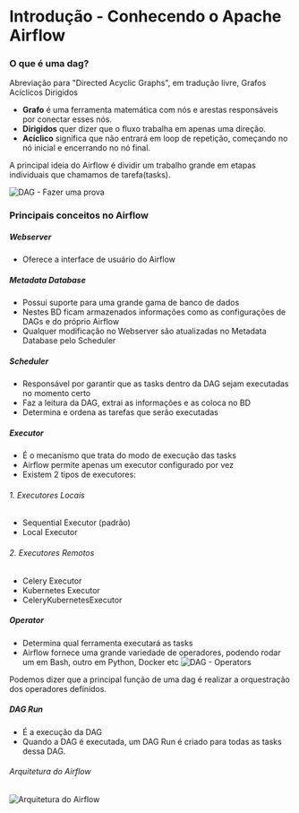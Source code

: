 # Introdução - Conhecendo o Apache Airflow

### O que é uma dag?
 Abreviação para "Directed Acyclic Graphs", em tradução livre, Grafos Acíclicos Dirigidos
- **Grafo** é uma ferramenta matemática com nós e arestas responsáveis por conectar esses nós.
- **Dirigidos** quer dizer que o fluxo trabalha em apenas uma direção.
- **Acíclico** significa que não entrará em loop de repetição, começando no nó inicial e encerrando no nó final.

A principal ideia do Airflow é dividir um trabalho grande em etapas individuais que chamamos de tarefa(tasks).

![DAG - Fazer uma prova](https://www.alura.com.br/artigos/assets/airflow-entendendo-dags/imagem2.png)

### Principais conceitos no Airflow
##### Webserver
- Oferece a interface de usuário do Airflow

##### Metadata Database
- Possui suporte para uma grande gama de banco de dados
- Nestes BD ficam armazenados informações como as configurações de DAGs e do próprio Airflow
- Qualquer modificação no Webserver são atualizadas no Metadata Database pelo Scheduler

##### Scheduler
- Responsável por garantir que as tasks dentro da DAG sejam executadas no momento certo
- Faz a leitura da DAG, extrai as informações e as coloca no BD
- Determina e ordena as tarefas que serão executadas

##### Executor
- É o mecanismo que trata do modo de execução das tasks
- Airflow permite apenas um executor configurado por vez
- Existem 2 tipos de executores:
###### 1. Executores Locais
- Sequential Executor (padrão)
- Local Executor 
###### 2. Executores Remotos
- Celery Executor
- Kubernetes Executor
- CeleryKubernetesExecutor

##### Operator
- Determina qual ferramenta executará as tasks
- Airflow fornece uma grande variedade de operadores, podendo rodar um em Bash, outro em Python, Docker etc
![DAG - Operators](https://www.alura.com.br/artigos/assets/airflow-entendendo-dags/imagem3.png)

Podemos dizer que a principal função de uma dag é realizar a orquestração dos operadores definidos.

##### DAG Run
- É a execução da DAG
- Quando a DAG é executada, um DAG Run é criado para todas as tasks dessa DAG.

###### Arquitetura do Airflow
![Arquitetura do Airflow](https://www.alura.com.br/artigos/assets/airflow-entendendo-dags/imagem4.png)